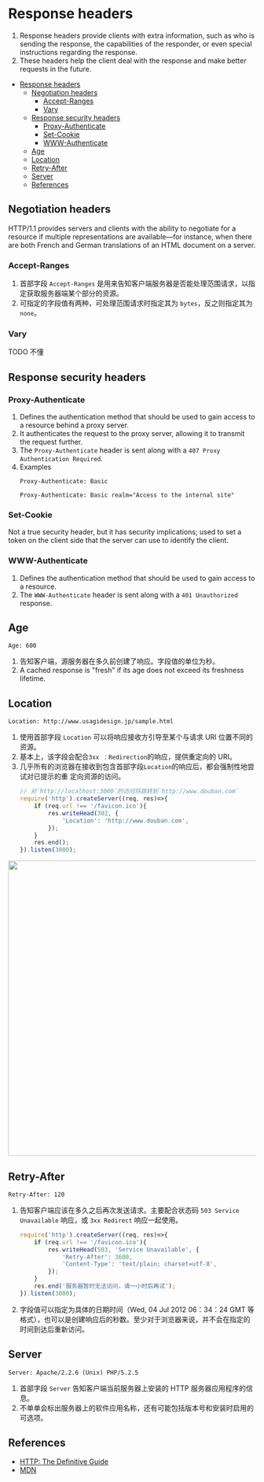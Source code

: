# Response headers

1. Response headers provide clients with extra information, such as who is sending the response, the capabilities of the responder, or even special instructions regarding the response. 
2. These headers help the client deal with the response and make better requests in the future.


<!-- TOC -->

- [Response headers](#response-headers)
    - [Negotiation headers](#negotiation-headers)
        - [Accept-Ranges](#accept-ranges)
        - [Vary](#vary)
    - [Response security headers](#response-security-headers)
        - [Proxy-Authenticate](#proxy-authenticate)
        - [Set-Cookie](#set-cookie)
        - [WWW-Authenticate](#www-authenticate)
    - [Age](#age)
    - [Location](#location)
    - [Retry-After](#retry-after)
    - [Server](#server)
    - [References](#references)

<!-- /TOC -->


## Negotiation headers
HTTP/1.1 provides servers and clients with the ability to negotiate for a resource if multiple representations are available—for instance, when there are both French and German translations of an HTML document on a server. 

### Accept-Ranges
1. 首部字段 `Accept-Ranges` 是用来告知客户端服务器是否能处理范围请求，以指定获取服务器端某个部分的资源。
2. 可指定的字段值有两种，可处理范围请求时指定其为 `bytes`，反之则指定其为 `none`。

### Vary 
TODO 不懂


## Response security headers
### Proxy-Authenticate
1. Defines the authentication method that should be used to gain access to a resource behind a proxy server. 
2. It authenticates the request to the proxy server, allowing it to transmit the request further.
3. The `Proxy-Authenticate` header is sent along with a `407 Proxy Authentication Required`.
4. Examples
    ```
    Proxy-Authenticate: Basic

    Proxy-Authenticate: Basic realm="Access to the internal site"
    ```

### Set-Cookie 
Not a true security header, but it has security implications; used to set a token on the client side that the server can use to identify the client.

### WWW-Authenticate
1. Defines the authentication method that should be used to gain access to a resource.
2. The `WWW-Authenticate` header is sent along with a `401 Unauthorized` response.


## Age
```
Age: 600
```
1. 告知客户端，源服务器在多久前创建了响应。字段值的单位为秒。
2. A cached response is "fresh" if its age does not exceed its freshness lifetime.


## Location
```
Location: http://www.usagidesign.jp/sample.html
```
1. 使用首部字段 `Location` 可以将响应接收方引导至某个与请求 URI 位置不同的资源。
2. 基本上，该字段会配合`3xx ：Redirection`的响应，提供重定向的 URI。
3. 几乎所有的浏览器在接收到包含首部字段`Location`的响应后，都会强制性地尝试对已提示的重
定向资源的访问。
    ```js
    // 对`http://localhost:3000`的访问将跳转到`http://www.douban.com`
    require('http').createServer((req, res)=>{
        if (req.url !== '/favicon.ico'){
            res.writeHead(302, {
                'Location': 'http://www.douban.com',
            });
        }
        res.end();
    }).listen(3000);
    ```

<img src="./images/Location.png" width="600" style="display: block; margin: 5px 0 10px 0;" />


## Retry-After
```
Retry-After: 120
```
1. 告知客户端应该在多久之后再次发送请求。主要配合状态码 `503 Service Unavailable` 响应，或 `3xx Redirect` 响应一起使用。
    ```js
    require('http').createServer((req, res)=>{
        if (req.url !== '/favicon.ico'){
            res.writeHead(503, 'Service Unavailable', {
                'Retry-After': 3600,
                'Content-Type': 'text/plain; charset=utf-8',
            });
        }
        res.end('服务器暂时无法访问，请一小时后再试');
    }).listen(3000);
    ```
2. 字段值可以指定为具体的日期时间（Wed, 04 Jul 2012 06：34：24 GMT 等格式），也可以是创建响应后的秒数。至少对于浏览器来说，并不会在指定的时间到达后重新访问。


## Server
```
Server: Apache/2.2.6 (Unix) PHP/5.2.5
```
1. 首部字段 `Server` 告知客户端当前服务器上安装的 HTTP 服务器应用程序的信息。
2. 不单单会标出服务器上的软件应用名称，还有可能包括版本号和安装时启用的可选项。


## References
* [HTTP: The Definitive Guide](https://book.douban.com/subject/1440226/)
* [MDN](https://developer.mozilla.org/en-US/docs/Web/HTTP/Headers)
